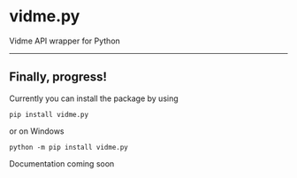 # vidme.py
Vidme API wrapper for Python

---

## Finally, progress!

Currently you can install the package by using
```
pip install vidme.py
```
or on Windows
```
python -m pip install vidme.py
```

Documentation coming soon
